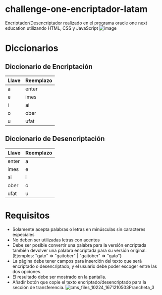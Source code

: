 # challenge-one-encriptador-latam
Encriptador/Desencriptador realizado en el programa oracle one next education utilizando HTML, CSS y JavaScript
![image](https://user-images.githubusercontent.com/55300321/232402427-eec36338-5376-482e-9201-8532b4728900.png)
# Diccionarios
## Diccionario de Encriptación
| Llave | Reemplazo |
|-------|-----------|
| a     | enter     |
| e     | imes      |
| i     | ai        |
| o     | ober      |
| u     | ufat      |
## Diccionario de Desencriptación
| Llave | Reemplazo |
|-------|-----------|
| enter | a         |
| imes  | e         |
| ai    | i         |
| ober  | o         |
| ufat  | u         |
# Requisitos
+ Solamente acepta palabras o letras en minúsculas sin caracteres especiales
+ No deben ser utilizadas letras con acentos
+ Debe ser posible convertir una palabra para la versión encriptada también devolver una palabra encriptada para su versión original. (Ejemplos: "gato" => "gaitober" | "gaitober" => "gato")
+ La página debe tener campos para inserción del texto que será encriptado o desencriptado, y el usuario debe poder escoger entre las dos opciones.
+ El resultado debe ser mostrado en la pantalla.
+ Añadir botón que copie el texto encriptado/desencriptado para la sección de transferencia.
![cms_files_10224_1671210503Prancheta_3](https://user-images.githubusercontent.com/55300321/232614620-6b77d3ef-e35d-4dd1-9bc3-e0387aa09872.png)
